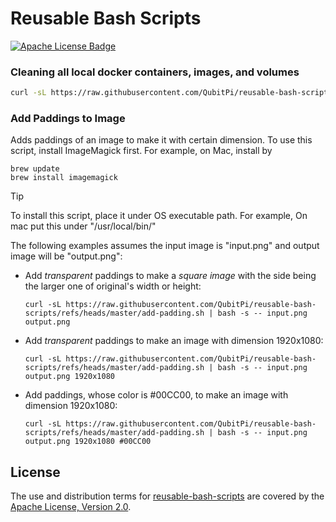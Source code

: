 Reusable Bash Scripts
=====================

[![Apache License Badge]][Apache License, Version 2.0]

### Cleaning all local docker containers, images, and volumes

```bash
curl -sL https://raw.githubusercontent.com/QubitPi/reusable-bash-scripts/refs/heads/master/docker-clean.sh | bash
```

### Add Paddings to Image

Adds paddings of an image to make it with certain dimension. To use this script, install ImageMagick first. For example,
on Mac, install by

```console
brew update
brew install imagemagick
```

> [!TIP]
>
> To install this script, place it under OS executable path. For example, On mac put this under "/usr/local/bin/"

The following examples assumes the input image is "input.png" and output image will be "output.png":

- Add _transparent_ paddings to make a _square image_ with the side being the larger one of original's width or height:

  ```console
  curl -sL https://raw.githubusercontent.com/QubitPi/reusable-bash-scripts/refs/heads/master/add-padding.sh | bash -s -- input.png output.png 
  ```

- Add _transparent_ paddings to make an image with dimension 1920x1080:

  ```console
  curl -sL https://raw.githubusercontent.com/QubitPi/reusable-bash-scripts/refs/heads/master/add-padding.sh | bash -s -- input.png output.png 1920x1080
  ```
  
- Add paddings, whose color is #00CC00, to make an image with dimension 1920x1080:


  ```console
  curl -sL https://raw.githubusercontent.com/QubitPi/reusable-bash-scripts/refs/heads/master/add-padding.sh | bash -s -- input.png output.png 1920x1080 #00CC00
  ```

License
-------

The use and distribution terms for [reusable-bash-scripts]() are covered by the [Apache License, Version 2.0].

[Apache License Badge]: https://img.shields.io/badge/Apache%202.0-F25910.svg?style=for-the-badge&logo=Apache&logoColor=white
[Apache License, Version 2.0]: https://www.apache.org/licenses/LICENSE-2.0
